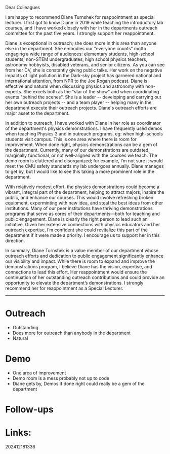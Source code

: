
Dear Colleagues

I am happy to recommend  Diane Turnshek for reappointment as special lecturer. I first got to know Diane in 2019 while teaching the introductory lab courses, and I have worked closely with her in the departments outreach committee for the past five years. I strongly support her reappointment.  

Diane is exceptional in outreach; she does more in this area than anyone else in the department. 
She embodies our "everyone counts" motto engaging a wide range of audiences: elementary students, high-school students,  non-STEM undergraduates,  high school physics teachers, astronomy hobbyists, disabled veterans, and senior citizens.  As you can see from her CV, she is constantly giving public talks. Her work on the negative impacts of light pollution in the Dark-sky project has garnered national and international attention, from NPR to the Joe Rogan podcast.  Diane is effective and natural when discussing physics and astronomy with non-experts. She excels both as the "star of the show" and when coordinating events "behind the scenes".  She is a leader -- developing and carrying out her own outreach projects -- and a team player -- helping many in the department execute their outreach projects.  Diane's outreach efforts are major asset to the department. 

In addition to outreach, I have worked with Diane in her role as coordinator of the department's physics demonstrations. I have frequently used demos when teaching Physics 3 and in outreach programs, eg: when high-schools students visit campus. This is one area where there is room for improvement. When done right, physics demonstrations can be a gem of the department. Currently, many of our demonstrations are outdated, marginally functional, or not well-aligned with the courses we teach. The demo room is cluttered and disorganized; for example, I’m not sure it would meet the CMU safety standards my lab undergoes annually. Diane manages to get by, but I would like to see this taking a more prominent role in the department.  

With relatively modest effort, the physics demonstrations could become a vibrant, integral part of the department, helping to attract majors, inspire the public, and enhance our courses. This would involve refreshing broken equipment, experminting with new idea, and steal the best ideas from other institutions.  Many of our peer institutions have thriving demonstrations programs that serve as cores of their departments—both for teaching and public engagement. Diane is clearly the right person to lead such an initiative. Given her extensive connections with physics educators and her outreach expertise, I’m confident she could revitalize this part of the department if it were made a priority. I encourage us to support her in this direction.

In summary, Diane Turnshek is a value member of our department whose outreach efforts and dedication to public engagement significantly enhance our visibility and impact. While there is room to expand and improve the demonstrations program, I believe Diane has the vision, expertise, and connections to lead this effort. Her reappointment would ensure the continuation of her outstanding outreach contributions and could provide an opportunity to elevate the department’s demonstrations. I strongly recommend her for reappointment as a Special Lecturer.





----


# Outreach 
- Outstanding
- Does more for outreach than anybody in the department
- Natural 

# Demo
- One area of improvement
- Demo room is a mess probably not up to code
- Diane gets by, Demos if done right could really be a gem of the department



# Follow-ups


# Links: 



202412181336
